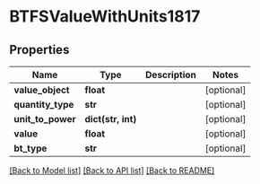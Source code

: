 # BTFSValueWithUnits1817

## Properties
Name | Type | Description | Notes
------------ | ------------- | ------------- | -------------
**value_object** | **float** |  | [optional] 
**quantity_type** | **str** |  | [optional] 
**unit_to_power** | **dict(str, int)** |  | [optional] 
**value** | **float** |  | [optional] 
**bt_type** | **str** |  | [optional] 

[[Back to Model list]](../README.md#documentation-for-models) [[Back to API list]](../README.md#documentation-for-api-endpoints) [[Back to README]](../README.md)


